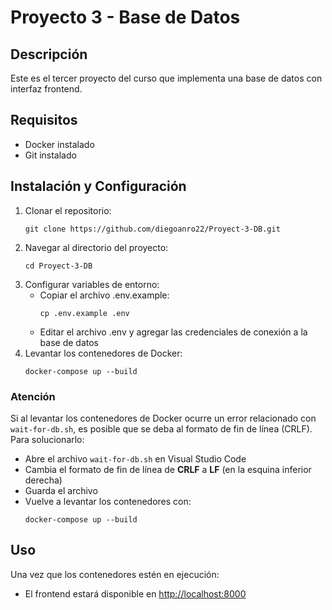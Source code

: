 <!DOCTYPE html>
<html>
<head>
</head>
<body>
  <h1>Proyecto 3 - Base de Datos</h1>
  
  <h2>Descripción</h2>
  <p>Este es el tercer proyecto del curso que implementa una base de datos con interfaz frontend.</p>
  
  <h2>Requisitos</h2>
  <ul>
    <li>Docker instalado</li>
    <li>Git instalado</li>
  </ul>
  
  <h2>Instalación y Configuración</h2>
  <ol>
    <li>Clonar el repositorio:
      <pre><code>git clone https://github.com/diegoanro22/Proyect-3-DB.git</code></pre>
    </li>
    <li>Navegar al directorio del proyecto:
      <pre><code>cd Proyect-3-DB</code></pre>
    </li>
    <li>Configurar variables de entorno:
      <ul>
        <li>Copiar el archivo .env.example:
          <pre><code>cp .env.example .env</code></pre>
        </li>
        <li>Editar el archivo .env y agregar las credenciales de conexión a la base de datos</li>
      </ul>
    </li>
    <li>Levantar los contenedores de Docker:
      <pre><code>docker-compose up --build</code></pre>
    </li>
  </ol>

  <h3>Atención</h3>
  <p>
    Si al levantar los contenedores de Docker ocurre un error relacionado con <code>wait-for-db.sh</code>, es posible que se deba al formato de fin de línea (CRLF). 
    Para solucionarlo:
  </p>
  <ul>
    <li>Abre el archivo <code>wait-for-db.sh</code> en Visual Studio Code</li>
    <li>Cambia el formato de fin de línea de <strong>CRLF</strong> a <strong>LF</strong> (en la esquina inferior derecha)</li>
    <li>Guarda el archivo</li>
    <li>Vuelve a levantar los contenedores con:
      <pre><code>docker-compose up --build</code></pre>
    </li>
  </ul>
  
  <h2>Uso</h2>
  <p>Una vez que los contenedores estén en ejecución:</p>
  <ul>
    <li>El frontend estará disponible en <a href="http://localhost:8000">http://localhost:8000</a></li>
  </ul>
</body>
</html>